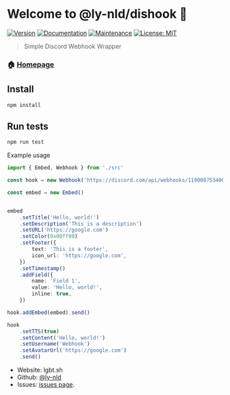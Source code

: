 # Welcome to @ly-nld/dishook 👋
[![Version](https://img.shields.io/npm/v/@ly-nld/dishook.svg)](https://www.npmjs.com/package/@ly-nld/dishook)
[![Documentation](https://img.shields.io/badge/documentation-yes-brightgreen.svg)](https://lgbt.sh/dishook/)
[![Maintenance](https://img.shields.io/badge/Maintained%3F-yes-green.svg)](https://github.com/ly-nld/dishook/graphs/commit-activity)
[![License: MIT](https://img.shields.io/github/license/ly-nld/@ly-nld/dishook)](https://github.com/ly-nld/dishook/blob/master/LICENSE)

> Simple Discord Webhook Wrapper

### 🏠 [Homepage](https://github.com/ly-nld/dishook)

## Install

```sh
npm install
```

## Run tests

```sh
npm run test
```

Example usage
```ts
import { Embed, Webhook } from './src'

const hook = new Webhook('https://discord.com/api/webhooks/1190087534009663588/btLQkO8X0KuOI2ZwAKbA9boglM-YK3e5PKF_XX3fJar6rty23IUZuSyETiTQncXzxCCY')

const embed = new Embed()


embed
 	.setTitle('Hello, world!')
	.setDescription('This is a description')
	.setURL('https://google.com')
	.setColor(0x00ff00)
	.setFooter({
		text: 'This is a footer',
		icon_url: 'https://google.com',
	})
	.setTimestamp()
	.addField({
		name: 'Field 1',
		value: 'Hello, world!',
		inline: true,
	})

hook.addEmbed(embed).send()

hook
	.setTTS(true)
	.setContent('Hello, world!')
	.setUsername('Webhook')
	.setAvatarUrl('https://google.com')
	.send()
```
* Website: lgbt.sh
* Github: [@ly-nld](https://github.com/ly-nld)
* Issues: [issues page](https://github.com/ly-nld/dishook/issues).
